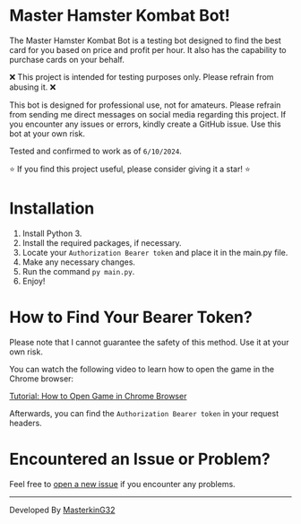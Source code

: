 # Master Hamster Kombat Bot!

The Master Hamster Kombat Bot is a testing bot designed to find the best card for you based on price and profit per hour. It also has the capability to purchase cards on your behalf.

❌ This project is intended for testing purposes only. Please refrain from abusing it. ❌

This bot is designed for professional use, not for amateurs. Please refrain from sending me direct messages on social media regarding this project. If you encounter any issues or errors, kindly create a GitHub issue. Use this bot at your own risk.

Tested and confirmed to work as of `6/10/2024`.

⭐ If you find this project useful, please consider giving it a star! ⭐

# Installation

1. Install Python 3.
2. Install the required packages, if necessary.
3. Locate your `Authorization Bearer token` and place it in the main.py file.
4. Make any necessary changes.
5. Run the command `py main.py`.
6. Enjoy!

# How to Find Your Bearer Token?

Please note that I cannot guarantee the safety of this method. Use it at your own risk.

You can watch the following video to learn how to open the game in the Chrome browser:

[Tutorial: How to Open Game in Chrome Browser](https://www.youtube.com/watch?v=nJ9wndPoHvk)

Afterwards, you can find the `Authorization Bearer token` in your request headers.

# Encountered an Issue or Problem?

Feel free to [open a new issue](https://github.com/masterking32/MasterHamsterKombatBot/issues) if you encounter any problems.

---

Developed By [MasterkinG32](https://github.com/masterking32)

